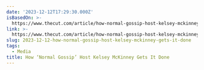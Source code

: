 ```yaml
---
date: '2023-12-12T17:29:30.000Z'
isBasedOn: >-
  https://www.thecut.com/article/how-normal-gossip-host-kelsey-mckinney-gets-it-done.html
link: >-
  https://www.thecut.com/article/how-normal-gossip-host-kelsey-mckinney-gets-it-done.html
slug: 2023-12-12-how-normal-gossip-host-kelsey-mckinney-gets-it-done
tags:
  - Media
title: How ‘Normal Gossip’ Host Kelsey McKinney Gets It Done
---
```


